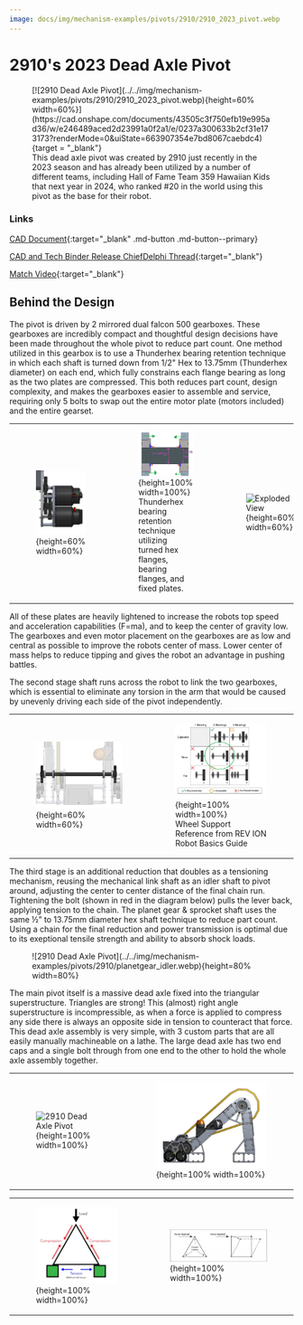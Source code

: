 ```yaml
---
image: docs/img/mechanism-examples/pivots/2910/2910_2023_pivot.webp
---
```


<style>

td, th , table{
   border: none!important;
}

td{
  text-align: left !important;
  vertical-align: middle !important;
}

table tr:hover{
    background-color: transparent !important;
}

</style>

# 2910's 2023 Dead Axle Pivot

<figure markdown="span">
[![2910 Dead Axle Pivot](../../img/mechanism-examples/pivots/2910/2910_2023_pivot.webp){height=60% width=60%}](https://cad.onshape.com/documents/43505c3f750efb19e995ad36/w/e246489aced2d23991a0f2a1/e/0237a300633b2cf31e173173?renderMode=0&uiState=663907354e7bd8067caebdc4){target = "_blank"}
<figcaption>This dead axle pivot was created by 2910 just recently in the 2023 season and has already been utilized by a number of different teams, including Hall of Fame Team 359 Hawaiian Kids that next year in 2024, who ranked #20 in the world using this pivot as the base for their robot.</figcaption>
</figure>

### Links

[CAD Document](https://cad.onshape.com/documents/43505c3f750efb19e995ad36/w/e246489aced2d23991a0f2a1/e/0237a300633b2cf31e173173?renderMode=0&uiState=663907354e7bd8067caebdc4 "CAD Document Link"){:target="_blank" .md-button .md-button--primary}

[CAD and Tech Binder Release ChiefDelphi Thread](https://www.chiefdelphi.com/t/2910-cad-and-tech-binder-release-2023/436653 "Tech Binder Chief Delphi Thread"){:target="_blank"}

[Match Video](https://www.youtube.com/watch?v=LzgU0rbpWqY "2910 Match Video"){:target="_blank"}

## Behind the Design

The pivot is driven by 2 mirrored dual falcon 500 gearboxes. These gearboxes are incredibly compact and thoughtful design decisions have been made throughout the whole pivot to reduce part count. One method utilized in this gearbox is to use a Thunderhex bearing retention technique in which each shaft is turned down from 1/2" Hex to 13.75mm (Thunderhex diameter) on each end, which fully constrains each flange bearing as long as the two plates are compressed. This both reduces part count, design complexity, and makes the gearboxes easier to assemble and service, requiring only 5 bolts to swap out the entire motor plate (motors included) and the entire gearset.

||||
|:-:|:-:|:-:|
|<figure markdown="span">![2910 Dead Axle Pivot](../../img/mechanism-examples/pivots/2910/2910gearbox.webp){height=60% width=60%}</figure>|<figure markdown="span">![Thunderhex Pivot](../../img/mechanism-examples/pivots/2910/thunderhex_example.webp){height=100% width=100%}<figcaption>Thunderhex bearing retention technique utilizing turned hex flanges, bearing flanges, and fixed plates.</figcaption></figure>|<figure markdown="span">![Exploded View](../../img/mechanism-examples/pivots/2910/2910_exploded.webp){height=60% width=60%}</figure>|

All of these plates are heavily lightened to increase the robots top speed and acceleration capabilities (F=ma), and to keep the center of gravity low. The gearboxes and even motor placement on the gearboxes are as low and central as possible to improve the robots center of mass. Lower center of mass helps to reduce tipping and gives the robot an advantage in pushing battles.

The second stage shaft runs across the robot to link the two gearboxes, which is essential to eliminate any torsion in the arm that would be caused by unevenly driving each side of the pivot independently.

|||
|:-:|:-:|
|<figure markdown="span">![2910 Dead Axle Pivot](../../img/mechanism-examples/pivots/2910/pivot_link.webp){height=60% width=60%}</figure>|<figure markdown="span">![2910 Dead Axle Pivot](../../img/mechanism-examples/pivots/2910/bearings.webp){height=100% width=100%}<figcaption>Wheel Support Reference from REV ION Robot Basics Guide</figcaption></figure>|

The third stage is an additional reduction that doubles as a tensioning mechanism,  reusing the mechanical link shaft as an idler shaft to pivot around, adjusting the center to center distance of the final chain run. Tightening the bolt (shown in red in the diagram below) pulls the lever back, applying tension to the chain. The planet gear & sprocket shaft uses the same ½” to 13.75mm diameter hex shaft technique to reduce part count. Using a chain for the final reduction and power transmission is optimal due to its exeptional tensile strength and ability to absorb shock loads.

<figure markdown="span">![2910 Dead Axle Pivot](../../img/mechanism-examples/pivots/2910/planetgear_idler.webp){height=80% width=80%}</figure>

The main pivot itself is a massive dead axle fixed into the triangular superstructure. Triangles are strong! This (almost) right angle superstructure is incompressible, as when a force is applied to compress any side there is always an opposite side in tension to counteract that force. This dead axle assembly is very simple, with 3 custom parts that are all easily manually machineable on a lathe. The large dead axle has two end caps and a single bolt through from one end to the other to hold the whole axle assembly together.

|||
|:-:|:-:|
|<figure markdown="span">![2910 Dead Axle Pivot](../../img/mechanism-examples/pivots/2910/deadaxle_retention.webp){height=100% width=100%}</figure>|<figure markdown="span">![2910 Dead Axle Pivot](../../img/mechanism-examples/pivots/2910/aframe2.webp){height=100% width=100%}</figure>|

|||
|:-:|:-:|
|<figure markdown="span">![2910 Dead Axle Pivot](../../img/mechanism-examples/pivots/6328/triangles.webp){height=100% width=100%}</figure>|<figure markdown="span">![2910 Dead Axle Pivot](../../img/mechanism-examples/pivots/2910/triangles2.webp){height=100% width=100%}</figure>|

<br>

